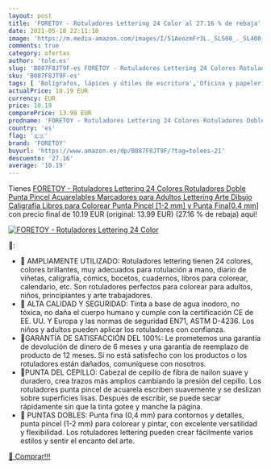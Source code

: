 ```yaml
---
layout: post
title: 'FORETOY - Rotuladores Lettering 24 Color al 27.16 % de rebaja'
date: 2021-05-18 22:11:18
image: 'https://m.media-amazon.com/images/I/51AeozmFr3L._SL500_._SL400_.jpg'
comments: true
category: ofertas
author: 'tole.es'
slug: 'B087F8JT9F-es FORETOY - Rotuladores Lettering 24 Colores Rotuladores...'
sku: 'B087F8JT9F-es'
tags: [ 'Bolígrafos, lápices y útiles de escritura','Oficina y papelería','Rotuladores y subrayadores','colorear','foretoy','rotuladores', ]
actualPrice: 10.19 EUR
currency: EUR
price: 10.19
comparePrice: 13.99 EUR
prodname: 'FORETOY - Rotuladores Lettering 24 Colores Rotuladores Doble Punta Pincel Acuarelables Marcadores para Adultos Lettering Arte Dibujo Caligrafía Libros para Colorear  Punta Pincel [1-2 mm] y Punta Fina[0.4 mm]'
country: 'es'
flag: '🇪🇸'
brand: 'FORETOY'
buyurl: 'https://www.amazon.es/dp/B087F8JT9F/?tag=tolees-21'
descuento: '27.16'
average: '10.19'
---
```


Tienes [FORETOY - Rotuladores Lettering 24 Colores Rotuladores Doble Punta Pincel Acuarelables Marcadores para Adultos Lettering Arte Dibujo Caligrafía Libros para Colorear  Punta Pincel [1-2 mm] y Punta Fina[0.4 mm]](https://www.amazon.es/dp/B087F8JT9F/?tag=tolees-21) con precio final de  10.19 EUR (original: 13.99 EUR) (27.16 %  de rebaja) aqui!

[![FORETOY - Rotuladores Lettering 24 Color](https://m.media-amazon.com/images/I/51AeozmFr3L._SL500_._SL400_.jpg)](https://www.amazon.es/dp/B087F8JT9F/?tag=tolees-21)

🔎:

- 🎨 AMPLIAMENTE UTILIZADO: Rotuladores lettering tienen 24 colores, colores brillantes, muy adecuados para rotulación a mano, diario de viñetas, caligrafía, cómics, bocetos, cuadernos, libros para colorear, calendario, etc. Son rotuladores perfectos para colorear para adultos, niños, principiantes y arte trabajadores.
- 🎨 ALTA CALIDAD Y SEGURIDAD: Tinta a base de agua inodoro, no tóxica, no daña el cuerpo humano y cumple con la certificación CE de EE. UU. Y Europa y las normas de seguridad EN71, ASTM D-4236. Los niños y adultos pueden aplicar los rotuladores con confianza.
- 🎨GARANTÍA DE SATISFACCIÓN DEL 100%: Le prometemos una garantía de devolución de dinero de 6 meses y una garantía de reemplazo de producto de 12 meses. Si no está satisfecho con los productos o los rotuladores están dañados, comuníquese con nosotros.
- 🎨PUNTA DEL CEPILLO: Cabezal de cepillo de fibra de nailon suave y duradero, crea trazos más amplios cambiando la presión del cepillo. Los rotuladores punta pincel de acuarela escriben suavemente y se deslizan sobre superficies lisas. Después de escribir, se puede secar rápidamente sin que la tinta gotee y manche la página.
- 🎨 PUNTAS DOBLES: Punta fina (0,4 mm) para contornos y detalles, punta pincel (1-2 mm) para colorear y pintar, con excelente versatilidad y flexibilidad. Los rotuladores lettering pueden crear fácilmente varios estilos y sentir el encanto del arte.

[🛒 Comprar!!!](https://www.amazon.es/dp/B087F8JT9F/?tag=tolees-21)
